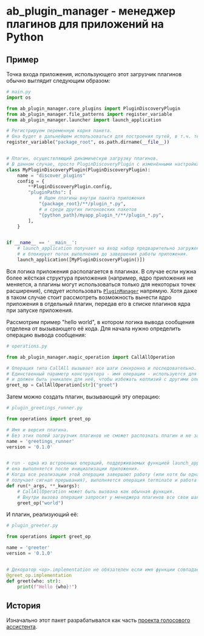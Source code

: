 # ab_plugin_manager - менеджер плагинов для приложений на Python

## Пример

Точка входа приложения, использующего этот загрузчик плагинов обычно выглядит следующим образом:

```python
# main.py
import os

from ab_plugin_manager.core_plugins import PluginDiscoveryPlugin
from ab_plugin_manager.file_patterns import register_variable
from ab_plugin_manager.launcher import launch_application

# Регистрируем переменную корня пакета.
# Она будет в дальнейшем использоваться для построения путей, в т.ч. тех, по которым будут искаться плагины.
register_variable("package_root", os.path.dirname(__file__))


# Плагин, осуществляющий динамическую загрузку плагинов.
# В данном случае, просто PluginDiscoveryPlugin с изменёнными настройками.
class MyPluginDiscoveryPlugin(PluginDiscoveryPlugin):
    name = "discover_plugins"
    config = {
        **PluginDiscoveryPlugin.config,
        "pluginPaths": [
            # Ищем плагины внутри пакета приложения
            "{package_root}/**/plugin_*.py",
            # и среди других питоновских пакетов
            "{python_path}/myapp_plugin_*/**/plugin_*.py",
        ],
    }


if __name__ == '__main__':
    # launch_application получает на вход набор предварительно загруженных плагинов ядра (как минимум - плагин для загрузки других плагинов)
    # и блокирует поток выполнения до завершения работы приложения.
    launch_application([MyPluginDiscoveryPlugin()])
```

Вся логика приложения располагается в плагинах.
В случае если нужна более жёсткая структура приложения (например, ядро приложения не меняется, а плагины могут
использоваться только для некоторых точек расширения), следует использовать [
`PluginManager`](./ab_plugin_manager/abc.py) напрямую.
Хотя даже в таком случае стоит рассмотреть возможность вынести ядро приложения в отдельный плагин, передав его в списке
плагинов ядра при запуске приложения.

Рассмотрим пример "hello world", в котором логика вывода сообщения отделена от вызывающего её кода.
Для начала нужно определить операцию вывода сообщения:

```python
# operations.py

from ab_plugin_manager.magic_operation import CallAllOperation

# Операция типа CallAll вызывает все шаги синхронно и последовательно.
# Единственный параметр конструктора - имя операции - используется для идентификации шагов, принадлежащих этой операции
# и должен быть уникален для неё, чтобы избежать коллизий с другими операциями.
greet_op = CallAllOperation[str]("greet")
```

Затем можно создать плагин, вызывающий эту операцию:

```python
# plugin_greetings_runner.py

from operations import greet_op

# Имя и версия плагина.
# Без этих полей загрузчик плагинов не сможет распознать плагин и не загрузит его.
name = 'greetings_runner'
version = '0.1.0'


# run - одна из встроенных операций, поддерживаемых функцией launch_application
# она выполняется после инициализации приложения.
# Когда все реализации этой операции завершают работу (или хотя бы одна из них завершается с ошибкой или приложение
# получает сигнал прерывания), выполняется операция terminate и работа приложения завершается.
def run(*_args, **_kwargs):
    # CallAllOperation может быть вызвана как обычная функция.
    # Внутри вызова операция запросит у менеджера плагинов все свои шаги и выполнит их последовательно.
    greet_op("world")
```

И плагин, реализующий её:

```python
# plugin_greeter.py

from operations import greet_op

name = 'greeter'
version = '0.1.0'


# Декоратор <op>.implementation не обязателен если имя функции совпадает с именем операции (в т.ч. в этом примере)
@greet_op.implementation
def greet(who: str):
    print(f"Hello {who}!")
```

## История

Изначально этот пакет разрабатывался как
часть [проекта голосового ассистента](https://github.com/AlexeyBond/Irene-Voice-Assistant).
